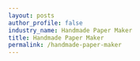```yaml
---
layout: posts 
author_profile: false 
industry_name: Handmade Paper Maker
title: Handmade Paper Maker
permalink: /handmade-paper-maker
---
```

